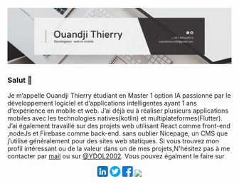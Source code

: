 ![Ouandji02](https://github.com/Ouandji02/Ouandji02/blob/main/banniere%202.png)

### Salut 👋
Je m’appelle Ouandji Thierry étudiant en Master 1 option IA passionné par le développement logiciel et d’applications intelligentes ayant 1 ans d’expérience en mobile et web. J’ai déjà eu à réaliser plusieurs applications mobiles avec les technologies natives(kotlin) et multiplateformes(Flutter). J’ai également travaillé sur des projets web utilisant React comme front-end ,nodeJs et Firebase comme back-end. sans oublier Nicepage, un CMS que j’utilise généralement pour des sites web statiques. 
Si vous trouvez mon profil intéressant ou de la valeur dans un de mes projets,N'hésitez pas à me contacter par [mail](mailto:ouandjithierry00@gmail.com) ou sur [@YDOL2002](https://twitter.com/YDOL2002). Vous pouvez égalment le faire sur 

<p align="center">
    <a href="https://www.linkedin.com/in/thierry-ouandji-1b2274212/"><img height="24"
            src="https://github.com/Ouandji02/Ouandji02/blob/main/linkedin.png?raw=true"></a>
    <a href="https://twitter.com/YDOL2002"><img height="24"
            src="https://github.com/Ouandji02/Ouandji02/blob/main/twitter.png?raw=true"></a>
    <a href="https://www.facebook.com/thierry.ouandji.7"><img height="24"
            src="https://github.com/Ouandji02/Ouandji02/blob/main/facebook.png?raw=true"></a>
    <a href="https://www.linkedin.com/in/thierry-ouandji-1b2274212/"><img height="30"
            src="https://www.flaticon.com/free-icon/mail_9068642?raw=true"></a>
</p>


<!--
**Ouandji02/Ouandji02** is a ✨ _special_ ✨ repository because its `README.md` (this file) appears on your GitHub profile.

Here are some ideas to get you started:

- 🔭 I’m currently working on ...
- 🌱 I’m currently learning ...
- 👯 I’m looking to collaborate on ...
- 🤔 I’m looking for help with ...
- 💬 Ask me about ...
- 📫 How to reach me: ...
- 😄 Pronouns: ...
- ⚡ Fun fact: ...
-->
